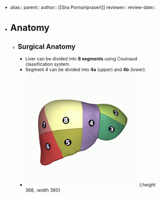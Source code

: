 - alias::
  parent::
author:: [[Sira Pornsiriprasert]] 
reviewer::
review-date::

- # Anatomy
	- ## Surgical Anatomy
		- Liver can be divided into **8 segments** 
		   using Couinaud classification system.
		- Segment 4 can be divided into **4a** (upper) and **4b** (lower).
		- ![Liver_04_Couinaud_classification_animation.gif](../assets/Liver_04_Couinaud_classification_animation_1749401111883_0.gif){:height 368, :width 360}
